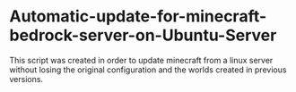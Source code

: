 # Automatic-update-for-minecraft-bedrock-server-on-Ubuntu-Server
 This script was created in order to update minecraft from a linux server without losing the original configuration and the worlds created in previous versions.
